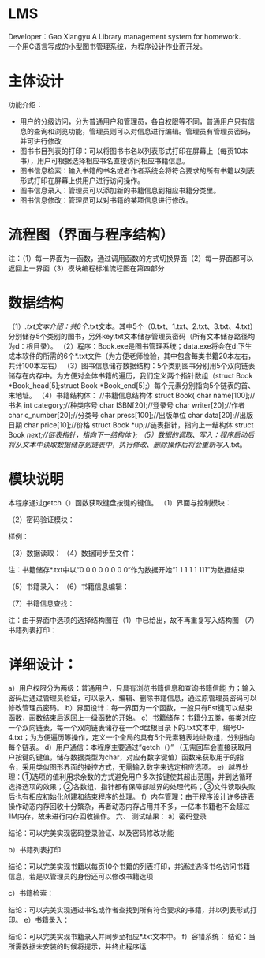 # LMS
Developer：Gao Xiangyu
A Library management system for homework.  
一个用C语言写成的小型图书管理系统，为程序设计作业而开发。

# 主体设计
功能介绍：
* 用户的分级访问，分为普通用户和管理员，各自权限等不同，普通用户只有信息的查询和浏览功能，管理员则可以对信息进行编辑。管理员有管理员密码，并可进行修改</br>
* 图书书目列表的打印：可以将图书书名以列表形式打印在屏幕上（每页10本书），用户可根据选择相应书名直接访问相应书籍信息。
* 图书信息检索：输入书籍的书名或者作者系统会将符合要求的所有书籍以列表形式打印在屏幕上供用户进行访问操作。
* 图书信息录入：管理员可以添加新的书籍信息到相应书籍分类里。
* 图书信息修改：管理员可以对书籍的某项信息进行修改。

# 流程图（界面与程序结构）
                     
注：（1）每一界面为一函数，通过调用函数的方式切换界面（2）每一界面都可以返回上一界面（3）模块编程标准流程图在第四部分

# 数据结构
（1）*.txt文本介绍：共6个*.txt文本。其中5个（0.txt、1.txt、2.txt、3.txt、4.txt）分别储存5个类别的图书，另外key.txt文本储存管理员密码（所有文本储存路径均为d：根目录）。
（2）程序：Book.exe是图书管理系统；data.exe将会在d:下生成本软件的所需的6个*.txt文件（为方便老师检验，其中包含每类书籍20本左右，共计100本左右）
（3）图书信息储存数据结构：5个类别图书分别用5个双向链表储存在内存中。为方便对全体书籍的遍历，我们定义两个指针数组（struct Book *Book_head[5];struct Book *Book_end[5];）每个元素分别指向5个链表的首、末地址。
（4）书籍结构体：
//书籍信息结构体
struct Book{
	char name[100];//书名
	int category;//种类序号
	char ISBN[20];//登录号
	char writer[20];//作者
	char c_number[20];//分类号
	char press[100];//出版单位
	char data[20];//出版日期
	char price[10];//价格
	struct Book *up;//链表指针，指向上一结构体
	struct Book *next;//链表指针，指向下一结构体
};
（5）数据的调取、写入：程序启动后将从文本中读取数据储存到链表中，执行修改、删除操作后将会重新写入*.txt。

# 模块说明  
本程序通过getch（）函数获取键盘按键的键值。
（1）界面与控制模块：













（2）密码验证模块：


















样例：



（3）数据读取：                    （4）数据同步至文件：
	

注：书籍储存*.txt中以“0 0 0 0 0 0 0 0“作为数据开始“1 1 1 1 1 111”为数据结束



（5）书籍录入：         （6）书籍信息编辑：
		

（7）书籍信息查找：



注：由于界面中选项的选择结构图在（1）中已给出，故不再重复写入结构图
（7）书籍列表打印：
                                                                       
# 详细设计：
a）用户权限分为两级：普通用户，只具有浏览书籍信息和查询书籍信能
力；输入密码后通过管理员验证，可以录入、编辑、删除书籍信息，通过原管理员密码可以修改管理员密码。
	b）界面设计：每一界面为一个函数，一般只有Est键可以结束函数，函数结束后返回上一级函数的开始。
	c）书籍储存：书籍分五类，每类对应一个双向链表，每一个双向链表储存在一个d盘根目录下的.txt文本中，编号0-4.txt；为方便遍历等操作，定义一个全局的具有5个元素链表地址数组，分别指向每个链表。
	d）用户通信：本程序主要通过“getch（）” （无需回车会直接获取用户按键的键值，储存数据类型为char，对应有数字键值）函数来获取用于的指令，采用类似图形界面的操控方式，无需输入数字来选定相应选项。
	e）越界处理：①选项的值利用求余数的方式避免用户多次按键使其超出范围，并到达循环选择选项的效果；②各数组、指针都有保障部越界的处理代码；③文件读取失败后也有相应初始化创建和结束程序的处理。
	f）内存管理：由于程序设计许多链表操作动态内存回收十分繁杂，再者动态内存占用并不多，一亿本书籍也不会超过1M内存，故未进行内存回收操作。
六、	测试结果：
a）密码登录




结论：可以完美实现密码登录验证、以及密码修改功能


b）书籍列表打印

结论：可以完美实现书籍以每页10个书籍的列表打印，并通过选择书名访问书籍信息，若是以管理员的身份还可以修改书籍选项

c）书籍检索：


结论：可以完美实现通过书名或作者查找到所有符合要求的书籍，并以列表形式打印。
e）书籍录入：


结论：可以完美实现书籍录入并同步至相应*.txt文本中。
f）容错系统： 
结论：当所需数据未安装的时候将提示，并终止程序运

